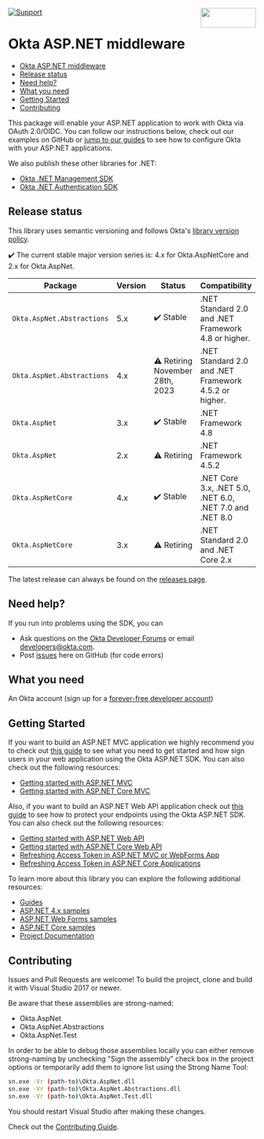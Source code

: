 [<img src="https://cdn.brandfolder.io/2VK5Y09C/at/bb3mqsj5ssrgxtc5fbvtx/Logo-H_Developer-blue.svg" align="right" width="112px" height="40"/>](https://devforum.okta.com/)

[![Support](https://img.shields.io/badge/support-Developer%20Forum-blue.svg)](https://devforum.okta.com/)

# Okta ASP.NET middleware

- [Okta ASP.NET middleware](#okta-aspnet-middleware)
- [Release status](#release-status)
- [Need help?](#need-help)
- [What you need](#what-you-need)
- [Getting Started](#getting-started)
- [Contributing](#contributing)

This package will enable your ASP.NET application to work with Okta via OAuth 2.0/OIDC. You can follow our instructions below, check out our examples on GitHub or [jump to our guides](https://developer.okta.com/docs/guides/sign-into-web-app-redirect/asp-net-core-3/main/) to see how to configure Okta with your ASP.NET applications.

We also publish these other libraries for .NET:

- [Okta .NET Management SDK](https://github.com/okta/okta-sdk-dotnet)
- [Okta .NET Authentication SDK](https://github.com/okta/okta-auth-dotnet)

## Release status

This library uses semantic versioning and follows Okta's [library version policy](https://developer.okta.com/code/library-versions/).

:heavy_check_mark: The current stable major version series is: 4.x for Okta.AspNetCore and 2.x for Okta.AspNet.

|Package| Version | Status                    | Compatibility|
| ------- | ------- | ------------------------- | ----------------------- |
|`Okta.AspNet.Abstractions`| 5.x   | :heavy_check_mark: Stable | .NET Standard 2.0 and .NET Framework 4.8 or higher.|
|`Okta.AspNet.Abstractions`| 4.x   | :warning: Retiring November 28th, 2023 | .NET Standard 2.0 and .NET Framework 4.5.2 or higher.|
|`Okta.AspNet`| 3.x | :heavy_check_mark: Stable | .NET Framework 4.8 |
|`Okta.AspNet`| 2.x | :warning: Retiring | .NET Framework 4.5.2 |
|`Okta.AspNetCore`| 4.x | :heavy_check_mark: Stable | .NET Core 3.x, .NET 5.0, .NET 6.0, .NET 7.0 and .NET 8.0 |
|`Okta.AspNetCore`| 3.x | :warning: Retiring | .NET Standard 2.0 and .NET Core 2.x |


The latest release can always be found on the [releases page][github-releases].

## Need help?

If you run into problems using the SDK, you can

- Ask questions on the [Okta Developer Forums][devforum] or email developers@okta.com.
- Post [issues][github-issues] here on GitHub (for code errors)

## What you need

An Okta account (sign up for a [forever-free developer account](https://developer.okta.com/signup/))

## Getting Started

If you want to build an ASP.NET MVC application we highly recommend you to check out [this guide](https://developer.okta.com/docs/guides/sign-into-web-app-redirect/asp-net-core-3/main/) to see what you need to get started and how sign users in your web application using the Okta ASP.NET SDK. You can also check out the following resources:

- [Getting started with ASP.NET MVC](https://github.com/okta/okta-aspnet/blob/master/docs/aspnet4x-mvc.md)
- [Getting started with ASP.NET Core MVC](https://github.com/okta/okta-aspnet/blob/master/docs/aspnetcore-mvc.md)

Also, if you want to build an ASP.NET Web API application check out [this guide](https://developer.okta.com/docs/guides/protect-your-api/aspnetcore3/main/) to see how to protect your endpoints using the Okta ASP.NET SDK. You can also check out the following resources:

- [Getting started with ASP.NET Web API](https://github.com/okta/okta-aspnet/blob/master/docs/aspnet4x-webapi.md)
- [Getting started with ASP.NET Core Web API](https://github.com/okta/okta-aspnet/blob/master/docs/aspnetcore-webapi.md)
- [Refreshing Access Token in ASP.NET MVC or WebForms App](https://github.com/okta/okta-aspnet/tree/master/docs/refresh-token.md)
- [Refreshing Access Token in ASP.NET Core Applications](https://github.com/okta/okta-aspnet/tree/master/docs/refresh-token-aspnetcore.md)

To learn more about this library you can explore the following additional resources:

- [Guides](https://developer.okta.com/docs/guides/)
- [ASP.NET 4.x samples](https://github.com/okta/samples-aspnet)
- [ASP.NET Web Forms samples](https://github.com/okta/samples-aspnet-webforms/)
- [ASP.NET Core samples](https://github.com/okta/samples-aspnetcore)
- [Project Documentation](https://github.com/okta/okta-aspnet/tree/master/docs)

## Contributing

Issues and Pull Requests are welcome! To build the project, clone and build it with Visual Studio 2017 or newer.

Be aware that these assemblies are strong-named:

- Okta.AspNet
- Okta.AspNet.Abstractions
- Okta.AspNet.Test

In order to be able to debug those assemblies locally you can either remove strong-naming by unchecking "Sign the assembly" check box in the project options or temporarily add them to ignore list using the Strong Name Tool:

```bash
sn.exe -Vr (path-to)\Okta.AspNet.dll
sn.exe -Vr (path-to)\Okta.AspNet.Abstractions.dll
sn.exe -Vr (path-to)\Okta.AspNet.Test.dll
```

You should restart Visual Studio after making these changes.

Check out the [Contributing Guide](https://github.com/okta/okta-aspnet/tree/master/CONTRIBUTING.md).

[github-issues]: https://github.com/okta/okta-aspnet/issues
[github-releases]: https://github.com/okta/okta-aspnet/releases
[devforum]: https://devforum.okta.com/
